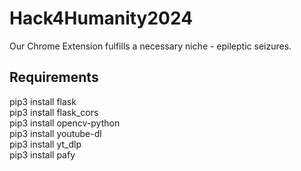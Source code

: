 # Hack4Humanity2024

Our Chrome Extension fulfills a necessary niche - epileptic seizures.

## Requirements
pip3 install flask<br>
pip3 install flask_cors<br>
pip3 install opencv-python<br>
pip3 install youtube-dl<br>
pip3 install yt_dlp<br>
pip3 install pafy<br>
